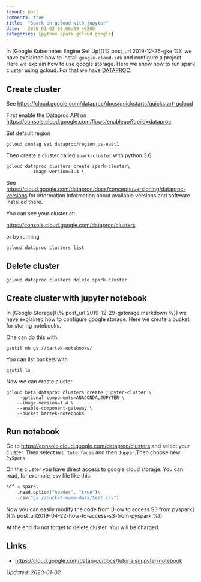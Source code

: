 ```yaml
---
layout: post
comments: true
title:  "Spark on gcloud with jupyter"
date:   2020-01-02 09:00:00 +0200
categories: [python spark gcloud google]
---
```


In [Google Kubernetes Engine Set Up]({% post_url 2019-12-26-gke %}) we have explained how to install
`google-cloud-sdk` and configure a project. Here we explain how to use google storage. Here we show
how to run spark cluster using gcloud. 
For that we have [DATAPROC](https://cloud.google.com/dataproc/).

## Create cluster

See <https://cloud.google.com/dataproc/docs/quickstarts/quickstart-gcloud>

First enable the Dataproc API on <https://console.cloud.google.com/flows/enableapi?apiid=dataproc>

Set default region

``` shell
gcloud config set dataproc/region us-east1
```

Then create a cluster called `spark-cluster` with python 3.6:

``` shell
gcloud dataproc clusters create spark-cluster\
        --image-version=1.4 \
```

See <https://cloud.google.com/dataproc/docs/concepts/versioning/dataproc-versions> for information
information about available versions and software installed there.

You can see your cluster at:

<https://console.cloud.google.com/dataproc/clusters>

or by running

``` shell
gcloud dataproc clusters list
```

## Delete cluster

``` shell
gcloud dataproc clusters delete spark-cluster
```


## Create cluster with jupyter notebook

In [Google Storage]({% post_url 2019-12-29-gstorage.markdown %}) 
we have explained how to configure google storage. Here we create a bucket for storing notebooks.

One can do this with:

``` shell
gsutil mb gs://bartek-notebooks/
```

You can list buckets with

``` shell
gsutil ls
```

Now we can create cluster 

``` shell
gcloud beta dataproc clusters create jupyter-cluster \
    --optional-components=ANACONDA,JUPYTER \
    --image-version=1.4 \
    --enable-component-gateway \
    --bucket bartek-notebooks
```

## Run notebook

Go to 
<https://console.cloud.google.com/dataproc/clusters>
and select your cluster. Then select `Web Interfaces` and then `Jupyer`.Then choose new `PySpark`

On the cluster you have direct access to google cloud storage. You can read, for example, `csv` file
like this:

``` python 
sdf = spark\
    .read.option("header", "true")\
    .csv("gs://bucket-name-data/test.csv")
```

Now you can easily modify the code 
from [How to access S3 from pyspark]({% post_url2019-04-22-how-to-access-s3-from-pyspark %}).

At the end do not forget to delete cluster. You will be charged.

## Links
* https://cloud.google.com/dataproc/docs/tutorials/jupyter-notebook



_Updated: 2020-01-02_

